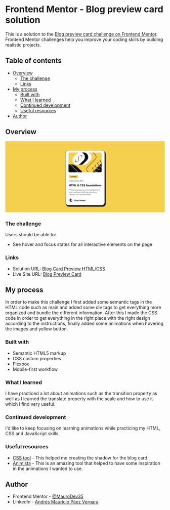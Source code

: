 # Frontend Mentor - Blog preview card solution

This is a solution to the [Blog preview card challenge on Frontend Mentor](https://www.frontendmentor.io/challenges/blog-preview-card-ckPaj01IcS). Frontend Mentor challenges help you improve your coding skills by building realistic projects. 

## Table of contents

- [Overview](#overview)
  - [The challenge](#the-challenge)
  - [Links](#links)
- [My process](#my-process)
  - [Built with](#built-with)
  - [What I learned](#what-i-learned)
  - [Continued development](#continued-development)
  - [Useful resources](#useful-resources)
- [Author](#author)

## Overview
![Design preview for the Blog preview card coding challenge](/Screenshot.png)

### The challenge

Users should be able to:

- See hover and focus states for all interactive elements on the page

### Links

- Solution URL: [Blog Card Preview HTML/CSS](https://www.frontendmentor.io/solutions/blog-card-preview-htmlcss-hAcu8ppRwO)
- Live Site URL: [Blog Preview Card](https://maurodev35.github.io/Blog-Preview-Card/)

## My process
In order to make this challenge I first added some semantic tags in the HTML code such as main and added some div tags to get everything more organized and bundle the different information. After this I made the CSS code in order to get everything in the right place with the right design according to the instructions, finally added some animations when hovering the images and yellow button.

### Built with

- Semantic HTML5 markup
- CSS custom properties
- Flexbox
- Mobile-first workflow

### What I learned

I have practiced a lot about animations such as the transition property as well as I learned the translate property with the scale and how to use it which I find very useful.

### Continued development

I'd like to keep focusing on learning animations while practicing my HTML, CSS and JavaScript skills

### Useful resources

- [CSS tool](https://10015.io/tools/css-box-shadow-generator#google_vignette) - This helped me creating the shadow for the blog card.
- [Animista](https://animista.net/) - This is an amazing tool that helped to have some inspiration in the animations I wanted to use.

## Author

- Frontend Mentor - [@MauroDev35](https://www.frontendmentor.io/profile/MauroDev35)
- LinkedIn - [Andrés Mauricio Páez Vergara](https://www.linkedin.com/in/maurodev35/)